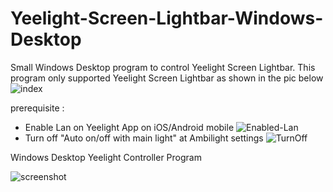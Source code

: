 # Yeelight-Screen-Lightbar-Windows-Desktop
Small Windows Desktop program to control Yeelight Screen Lightbar.
This program only supported Yeelight Screen Lightbar as shown in the pic below
![index](https://user-images.githubusercontent.com/104300074/164970065-77368b00-7c03-448c-ac75-0d48f364f34b.jpeg)

prerequisite :
* Enable Lan on Yeelight App on iOS/Android mobile
![Enabled-Lan](https://user-images.githubusercontent.com/104300074/164970633-7cde4717-7f91-44eb-af10-6ac7fac245b6.jpg)
* Turn off "Auto on/off with main light" at Ambilight settings
![TurnOff](https://user-images.githubusercontent.com/104300074/164970637-9474c851-9be6-4985-9d79-3fa4773d1281.jpg)

Windows Desktop Yeelight Controller Program

![screenshot](https://user-images.githubusercontent.com/104300074/164970114-bd6cd85f-7f41-4af8-a768-9b1d6cca56aa.png)
